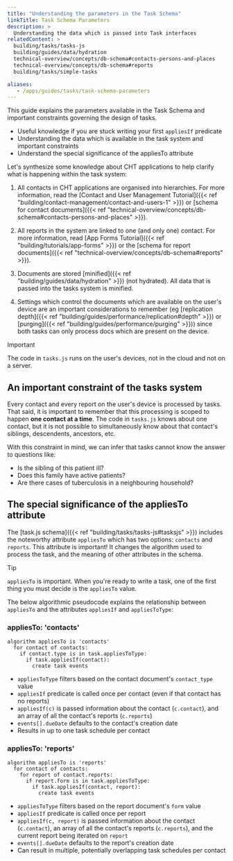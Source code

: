 ```yaml
---
title: "Understanding the parameters in the Task Schema"
linkTitle: Task Schema Parameters
description: >
  Understanding the data which is passed into Task interfaces
relatedContent: >
  building/tasks/tasks-js
  building/guides/data/hydration
  technical-overview/concepts/db-schema#contacts-persons-and-places
  technical-overview/concepts/db-schema#reports
  building/tasks/simple-tasks

aliases:
   - /apps/guides/tasks/task-schema-parameters
---
```


This guide explains the parameters available in the Task Schema and important constraints governing the design of tasks.

- Useful knowledge if you are stuck writing your first `appliesIf` predicate
- Understanding the data which is available in the task system and important constraints
- Understand the special significance of the appliesTo attribute

Let's synthesize some knowledge about CHT applications to help clarify what is happening within the task system:

1. All contacts in CHT applications are organised into hierarchies. For more information, read the [Contact and User Management Tutorial]({{< ref "building/contact-management/contact-and-users-1" >}}) or [schema for contact documents]({{< ref "technical-overview/concepts/db-schema#contacts-persons-and-places" >}}).

2. All reports in the system are linked to one (and only one) contact. For more information, read [App Forms Tutorial]({{< ref "building/tutorials/app-forms" >}}) or the [schema for report documents]({{< ref "technical-overview/concepts/db-schema#reports" >}}).

3. Documents are stored [minified]({{< ref "building/guides/data/hydration" >}}) (not hydrated). All data that is passed into the tasks system is minified.

4. Settings which control the documents which are available on the user's device are an important considerations to remember (eg [replication depth]({{< ref "building/guides/performance/replication#depth" >}}) or [purging]({{< ref "building/guides/performance/purging" >}})) since both tasks can only process docs which are present on the device.

> [!IMPORTANT]
> The code in `tasks.js` runs on the user's devices, not in the cloud and not on a server.

## An important constraint of the tasks system
Every contact and every report on the user's device is processed by tasks.  That said, it is important to remember that this processing is scoped to happen **one contact at a time**. The code in `tasks.js` knows about one contact, but it is not possible to simultaneously know about that contact's siblings, descendents, ancestors, etc. 

With this constraint in mind, we can infer that tasks cannot know the answer to questions like:

* Is the sibling of this patient ill?
* Does this family have active patients?
* Are there cases of tuberculosis in a neighbouring household?

## The special significance of the appliesTo attribute

The [task.js schema]({{< ref "building/tasks/tasks-js#tasksjs" >}}) includes the noteworthy attribute `appliesTo` which has two options: `contacts` and `reports`. This attribute is important! It changes the algorithm used to process the task, and the meaning of other attributes in the schema.

> [!TIP]
> `appliesTo` is important. When you're ready to write a task, one of the first thing you must decide is the `appliesTo` value.

The below algorithmic pseudocode explains the relationship between `appliesTo` and the attributes `appliesIf` and `appliesToType`:

### appliesTo: 'contacts'
```pseudocode
algorithm appliesTo is 'contacts'
  for contact of contacts:
    if contact.type is in task.appliesToType:
      if task.appliesIf(contact):
        create task events 
```

* `appliesToType` filters based on the contact document's `contact_type` value
* `appliesIf` predicate is called once per contact (even if that contact has no reports)
* `appliesIf(c)` is passed information about the contact (`c.contact`), and an array of all the contact's reports (`c.reports`)
* `events[].dueDate` defaults to the contact's creation date
* Results in up to one task schedule per contact

### appliesTo: 'reports'
```pseudocode
algorithm appliesTo is 'reports'
  for contact of contacts:
    for report of contact.reports:
      if report.form is in task.appliesToType:
        if task.appliesIf(contact, report):
          create task events
```

* `appliesToType` filters based on the report document's `form` value
* `appliesIf` predicate is called once per report
* `appliesIf(c, report)` is passed information about the contact (`c.contact`), an array of all the contact's reports (`c.reports`), and the current report being iterated on `report`
* `events[].dueDate` defaults to the report's creation date
* Can result in multiple, potentially overlapping task schedules per contact
